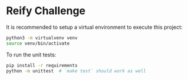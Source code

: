 # Reify Challenge

It is recommended to setup a virtual environment to execute this project:

``` sh
python3 -m virtualvenv venv
source venv/bin/activate
```

To run the unit tests:

``` sh
pip install -r requirements
python -m unittest  # `make test` should work as well
```
